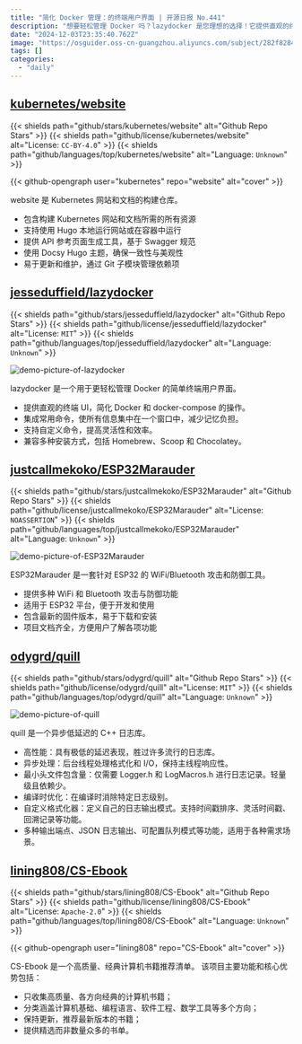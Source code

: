```yaml
---
title: "简化 Docker 管理：的终端用户界面 | 开源日报 No.441"
description: "想要轻松管理 Docker 吗？lazydocker 是您理想的选择！它提供直观的终端用户界面，简化 Docker 和 docker-compose 的操作，集成常用命令，减少记忆负担，支持自定义命令，兼容多种安装方式，提升管理效率。"
date: "2024-12-03T23:35:40.762Z"
image: "https://osguider.oss-cn-guangzhou.aliyuncs.com/subject/282f82849be22f0051f346ede6c6c786.png"
tags: []
categories:
  - "daily"
---
```


## [kubernetes/website](https://github.com/kubernetes/website)

{{< shields path="github/stars/kubernetes/website" alt="Github Repo Stars" >}} {{< shields path="github/license/kubernetes/website" alt="License: `CC-BY-4.0`" >}} {{< shields path="github/languages/top/kubernetes/website" alt="Language: `Unknown`" >}}

{{< github-opengraph user="kubernetes" repo="website" alt="cover" >}}

website 是 Kubernetes 网站和文档的构建仓库。

- 包含构建 Kubernetes 网站和文档所需的所有资源
- 支持使用 Hugo 本地运行网站或在容器中运行
- 提供 API 参考页面生成工具，基于 Swagger 规范
- 使用 Docsy Hugo 主题，确保一致性与美观性
- 易于更新和维护，通过 Git 子模块管理依赖项

## [jesseduffield/lazydocker](https://github.com/jesseduffield/lazydocker)

{{< shields path="github/stars/jesseduffield/lazydocker" alt="Github Repo Stars" >}} {{< shields path="github/license/jesseduffield/lazydocker" alt="License: `MIT`" >}} {{< shields path="github/languages/top/jesseduffield/lazydocker" alt="Language: `Unknown`" >}}

![demo-picture-of-lazydocker](https://static.osguider.com/history/2024/ee54f40cb0b777c2bfc8aa9e178fe931.png)

lazydocker 是一个用于更轻松管理 Docker 的简单终端用户界面。

- 提供直观的终端 UI，简化 Docker 和 docker-compose 的操作。
- 集成常用命令，使所有信息集中在一个窗口中，减少记忆负担。
- 支持自定义命令，提高灵活性和效率。
- 兼容多种安装方式，包括 Homebrew、Scoop 和 Chocolatey。

## [justcallmekoko/ESP32Marauder](https://github.com/justcallmekoko/ESP32Marauder)

{{< shields path="github/stars/justcallmekoko/ESP32Marauder" alt="Github Repo Stars" >}} {{< shields path="github/license/justcallmekoko/ESP32Marauder" alt="License: `NOASSERTION`" >}} {{< shields path="github/languages/top/justcallmekoko/ESP32Marauder" alt="Language: `Unknown`" >}}

![demo-picture-of-ESP32Marauder](https://static.osguider.com/subject/github/justcallmekoko/ESP32Marauder/e654a2f77fc1e4f28c9debaf78a06e53.jpg)

ESP32Marauder 是一套针对 ESP32 的 WiFi/Bluetooth 攻击和防御工具。

- 提供多种 WiFi 和 Bluetooth 攻击与防御功能
- 适用于 ESP32 平台，便于开发和使用
- 包含最新的固件版本，易于下载和安装
- 项目文档齐全，方便用户了解各项功能

## [odygrd/quill](https://github.com/odygrd/quill)

{{< shields path="github/stars/odygrd/quill" alt="Github Repo Stars" >}} {{< shields path="github/license/odygrd/quill" alt="License: `MIT`" >}} {{< shields path="github/languages/top/odygrd/quill" alt="Language: `Unknown`" >}}

![demo-picture-of-quill](https://static.osguider.com/subject/github/odygrd/quill/cf23aafce6dc7b60a71631bd36e5ff64.png)

quill 是一个异步低延迟的 C++ 日志库。

- 高性能：具有极低的延迟表现，胜过许多流行的日志库。
- 异步处理：后台线程处理格式化和 I/O，保持主线程响应性。
- 最小头文件包含量：仅需要 Logger.h 和 LogMacros.h 进行日志记录。轻量级且依赖少。
- 编译时优化：在编译时消除特定日志级别。
- 自定义格式化器：定义自己的日志输出模式。支持时间戳排序、灵活时间戳、回溯记录等功能。
- 多种输出端点、JSON 日志输出、可配置队列模式等功能，适用于各种需求场景。

## [lining808/CS-Ebook](https://github.com/lining808/CS-Ebook)

{{< shields path="github/stars/lining808/CS-Ebook" alt="Github Repo Stars" >}} {{< shields path="github/license/lining808/CS-Ebook" alt="License: `Apache-2.0`" >}} {{< shields path="github/languages/top/lining808/CS-Ebook" alt="Language: `Unknown`" >}}

{{< github-opengraph user="lining808" repo="CS-Ebook" alt="cover" >}}

CS-Ebook 是一个高质量、经典计算机书籍推荐清单。
该项目主要功能和核心优势包括：

- 只收集高质量、各方向经典的计算机书籍；
- 分类涵盖计算机基础、编程语言、软件工程、数学工具等多个方向；
- 保持更新，推荐最新版本的书籍；
- 提供精选而非数量众多的书单。


